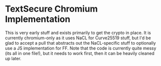 TextSecure Chromium Implementation
==================================

This is very early stuff and exists primarily to get the crypto in place.
It is currently chromium-only as it uses NaCL for Curve25519 stuff, but I'd be
glad to accept a pull that abstracts out the NaCL-specific stuff to optionally
use a JS implementation for FF.
Note that the code is currently quite messy (its all in one file!), but it
needs to work first, then it can be heavily cleaned up later.
